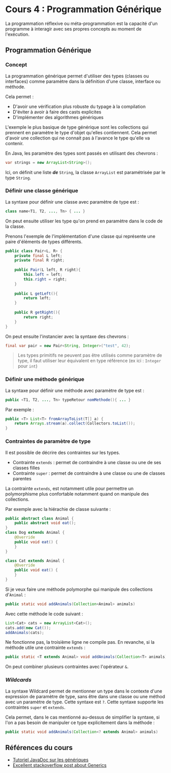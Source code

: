 # Cours 4 : Programmation Générique

La programmation réflexive ou méta-programmation est la capacité d'un programme à interagir avec ses propres concepts au moment de l'exécution.

## Programmation Générique

### Concept

La programmation générique permet d'utiliser des types (classes ou interfaces) comme paramètre dans la définition d'une classe, interface ou méthode.

Cela permet : 

- D'avoir une vérification plus robuste du typage à la compilation
- D'éviter à avoir à faire des casts explicites
- D'implémenter des algorithmes génériques

L'exemple le plus basique de type générique sont les collections qui prennent en paramètre le type d'objet qu'elles contiennent. Cela permet d'avoir une collection qui ne connait pas à l'avance le type qu'elle va contenir. 

En Java, les paramètre des types sont passés en utilisant des chevrons : 

```java
var strings = new ArrayList<String>();
```

Ici, on définit une liste ***de*** `String`, la classe `ArrayList` est paramétrisée par le type `String`. 

### Définir une classe générique

La syntaxe pour définir une classe avec paramètre de type est : 

```Java
class name<T1, T2, ..., Tn> { ... }
```

On peut ensuite utiliser les type qu'on prend en paramètre dans le code de la classe.

Prenons l'exemple de l'implémentation d'une classe qui représente une paire d'éléments de types différents.

```Java
public class Pair<L, R> { 
    private final L left;
    private final R right;
    
    public Pair(L left, R right){
        this.left = left;
        this.right = right;
    }
    
    public L getLeft(){
        return left;
    }
    
    public R getRight(){
        return right;
    }
}
```

On peut ensuite l'instancier avec la syntaxe des chevrons : 

```Java
final var pair = new Pair<String, Integer>("test", 42);
```

> Les types primitifs ne peuvent pas être utilisés comme paramètre de type, il faut utiliser leur équivalent en type référence (ex ici : `Integer` pour `int`)

### Définir une méthode générique

La syntaxe pour définir une méthode avec paramètre de type est : 

```Java
public <T1, T2, ..., Tn> typeRetour nomMethode(){ ... }
```

Par exemple : 

```Java
public <T> List<T> fromArrayToList(T[] a) {   
    return Arrays.stream(a).collect(Collectors.toList());
}
```

### Contraintes de paramètre de type

Il est possible de décrire des contraintes sur les types.

- Contrainte `extends` : permet de contraindre à une classe ou une de ses classes filles
- Contrainte `super` : permet de contraindre à une classe ou une de classes parentes

La contrainte `extends`, est notamment utile pour permettre un polymorphisme plus confortable notamment quand on manipule des collections. 

Par exemple avec la hiérachie de classe suivante : 

```Java
public abstract class Animal {
    public abstract void eat();
}
class Dog extends Animal {
    @Override
    public void eat() {
    }
}

class Cat extends Animal {
    @Override
    public void eat() {
    }
}
```

Si je veux faire une méthode polymorphe qui manipule des collections d'`Animal` :

```Java
public static void addAnimals(Collection<Animal> animals)
```

Avec cette méthode le code suivant : 

```Java
List<Cat> cats = new ArrayList<Cat>();
cats.add(new Cat());
addAnimals(cats);
```

Ne fonctionne pas, la troisième ligne ne compile pas.
En revanche, si la méthode utile une contrainte `extends` :

```Java
public static <T extends Animal> void addAnimals(Collection<T> animals)
```

On peut combiner plusieurs contraintes avec l'opérateur `&`.

### *Wildcards* 

La syntaxe Wildcard permet de mentionner un type dans le contexte d'une expression de paramètre de type, sans être dans une classe ou une méthod avec un paramètre de type. Cette syntaxe est `?`. Cette syntaxe supporte les contraintes `super` et `extends`. 

Cela permet, dans le cas mentionné au-dessus de simplifier la syntaxe, si l'on a pas besoin de manipuler ce type explicitement dans la méthode : 

```Java
public static void addAnimals(Collection<? extends Animal> animals)
```

## Références du cours

- [Tutoriel JavaDoc sur les génériques](https://docs.oracle.com/javase/tutorial/java/generics/index.html)
- [Excellent stackoverflow post about Generics](https://stackoverflow.com/questions/30292959/understanding-bounded-generics-in-java-what-is-the-point)
